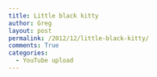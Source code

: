 ```yaml
---
title: Little black kitty
author: Greg
layout: post
permalink: /2012/12/little-black-kitty/
comments: True
categories:
  - YouTube upload
---
```

